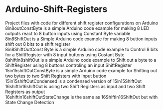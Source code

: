 # Arduino-Shift-Registers
Project files with code for different shift register configurations on Arduino <BR />
8in8outConstByte is a simple Arduino code example for making 8 LED outputs react to 8 button inputs using Constant Byte variable <BR />
8in8ShiftOut is a Simple Arduino code example for making 8 button inputs shift out 8 bits to a shift register <BR />
8in8ShiftOutConst Byte is a simple Arduino code example to Control 8 bits for a ShiftRegister with 8 input buttons using Costant Byte <BR />
8shiftIn8shiftOut is a simple Arduino code example to Shift out a byte to a ShiftRegister using 8 buttons controling an input ShiftRegister <BR />
15in15shiftOutConstByte is a simple Arduino code example for Shifting out two bytes to two Shift Registers with input button <BR />
15in15shiftOutCondensed is a condensed version of 15in15ShiftOut <BR />
16shiftIn16shiftOut is using two Shift Registers as input and two Shift Registers as output <BR />
16shiftIn16shiftOutStateChange is the same as 16ShiftIn16ShiftOut but with State Change Detection
